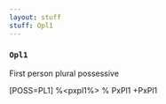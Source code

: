```yaml
---
layout: stuff
stuff: Opl1
---
```

### ` Opl1 ` 

First person plural possessive

[POSS=PL1]
%<pxpl1%>
% PxPl1
+PxPl1

